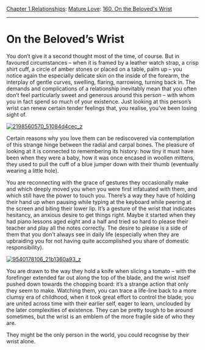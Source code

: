 [Chapter 1.Relationships](https://www.theschooloflife.com/thebookoflife/category/relationships/): [Mature Love](https://www.theschooloflife.com/thebookoflife/category/relationships/mature-love/): [160. On the Beloved's Wrist](https://www.theschooloflife.com/thebookoflife/on-the-beloveds-wrist/)

* * *

# On the Beloved’s Wrist

You don’t give it a second thought most of the time, of course. But in favoured circumstances – when it is framed by a leather watch strap, a crisp shirt cuff, a circle of amber stones or placed on a table, palm up – you notice again the especially delicate skin on the inside of the forearm, the interplay of gentle curves, swelling, flaring, narrowing, turning back in. The demands and complications of a relationship inevitably mean that you often don’t feel particularly sweet and generous around this person – with whom you in fact spend so much of your existence. Just looking at this person’s wrist can renew certain tender feelings that, you realise, you’ve been losing sight of.

[![2198560570_51084d4cec_z](https://www.theschooloflife.com/thebookoflife/wp-content/uploads/2014/05/2198560570_51084d4cec_z.jpg)](http://www.thebookoflife.org/wp-content/uploads/2014/05/2198560570_51084d4cec_z.jpg)

Certain reasons why you love them can be rediscovered via contemplation of this strange hinge between the radial and carpal bones. The pleasure of looking at it is connected to remembering its history: how tiny it must have been when they were a baby, how it was once encased in woollen mittens, they used to pull the cuff of a blue jumper down with their thumb (eventually wearing a little hole).

You are reconnecting with the grace of gestures they occasionally make and which deeply moved you when you were first infatuated with them, and which still have the power to touch you. There’s a way they have of holding their hand up when pausing while typing at the keyboard while peering at the screen and biting their lower lip. It’s a gesture of the wrist that indicates hesitancy, an anxious desire to get things right. Maybe it started when they had piano lessons aged eight and a half and tried so hard to please their teacher and play all the notes correctly. The desire to please is a side of them that you don’t always see in daily life (especially when they are upbraiding you for not having quite accomplished you share of domestic responsibility). &nbsp;

[![9540178106_21b1360a93_z](https://www.theschooloflife.com/thebookoflife/wp-content/uploads/2014/05/9540178106_21b1360a93_z.jpg)](http://www.thebookoflife.org/wp-content/uploads/2014/05/9540178106_21b1360a93_z.jpg)

You are drawn to the way they hold a knife when slicing a tomato – with the forefinger extended far out along the top of the blade, and the wrist itself pushed down towards the chopping board: it’s a strange action that only they seem to make. Watching them, you can trace a life-line back to a more clumsy era of childhood, when it took great effort to control the blade; you are united across time with their earlier self, eager to learn, unclouded by the later complexities of existence. They can be pretty tough to be around sometimes, but the wrist is an emblem of the more fragile side of who they are.

They might be the only person in the world, you could recognise by their wrist alone.
